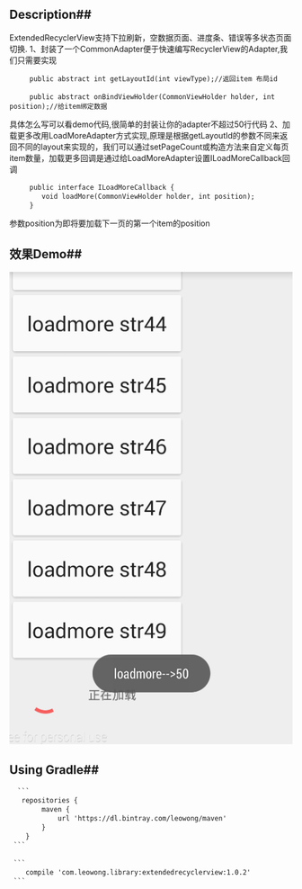 ## Description##
ExtendedRecyclerView支持下拉刷新，空数据页面、进度条、错误等多状态页面切换.
1、封装了一个CommonAdapter便于快速编写RecyclerView的Adapter,我们只需要实现
```
     public abstract int getLayoutId(int viewType);//返回item 布局id
        
     public abstract onBindViewHolder(CommonViewHolder holder, int position);//给item绑定数据
```
具体怎么写可以看demo代码,很简单的封装让你的adapter不超过50行代码
2、加载更多改用LoadMoreAdapter方式实现,原理是根据getLayoutId的参数不同来返回不同的layout来实现的，我们可以通过setPageCount或构造方法来自定义每页item数量，加载更多回调是通过给LoadMoreAdapter设置ILoadMoreCallback回调
```
     public interface ILoadMoreCallback {
        void loadMore(CommonViewHolder holder, int position);
     }
```
参数position为即将要加载下一页的第一个item的position
## 效果Demo##
![image](https://github.com/wanglg/resource/blob/master/20150630112733.png)
## Using Gradle##
      ```
       repositories {
            maven {
                url 'https://dl.bintray.com/leowong/maven'
            }
        }
     ```

     ```
        compile 'com.leowong.library:extendedrecyclerview:1.0.2'
     ```

